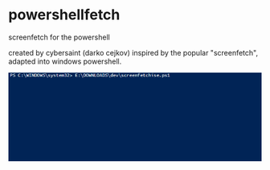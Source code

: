 # powershellfetch
screenfetch for the powershell

created by cybersaint (darko cejkov)
inspired by the popular "screenfetch", adapted into windows powershell.

![power fetch](demo.gif)
